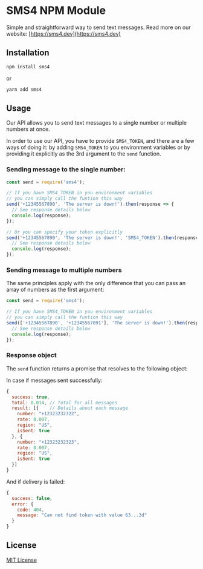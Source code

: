 # SMS4 NPM Module

Simple and straightforward way to send text messages. Read more on our website: [https://sms4.dev](https://sms4.dev)

## Installation

```bash
npm install sms4
```
or
```bash
yarn add sms4
```

## Usage

Our API allows you to send text messages to a single number or multiple numbers at once.

In order to use our API, you have to provide `SMS4_TOKEN`, and there are a few ways of doing it: by adding `SMS4_TOKEN` to you environment variables or by providing it explicitly as the 3rd argument to the `send` function.

### Sending message to the single number:

```javascript
const send = require('sms4');

// If you have SMS4_TOKEN in you environment variables
// you can simply call the funtion this way
send('+12345567890', 'The server is down!').then(response => {
  // See response details below
  console.log(response);
});

// Or you can specify your token explicitly
send('+12345567890', 'The server is down!', 'SMS4_TOKEN').then(response => {
  // See response details below
  console.log(response);
});
```

### Sending message to multiple numbers

The same principles apply with the only difference that you can pass an array of numbers as the first argument:

```javascript
const send = require('sms4');

// If you have SMS4_TOKEN in you environment variables
// you can simply call the funtion this way
send(['+12345567890', '+12345567891'], 'The server is down!').then(response => {
  // See response details below
  console.log(response);
});
```

### Response object

The `send` function returns a promise that resolves to the following object:

In case if messages sent successfully:

```javascript
{
  success: true,
  total: 0.014, // Total for all messages
  result: [{    // Details about each message
    number: "+12323232322",
    rate: 0.007,
    region: "US",
    isSent: true
  }, {
    number: "+12323232323",
    rate: 0.007,
    region: "US",
    isSent: true
  }]
}
```

And if delivery is failed:
```javascript
{
  success: false,
  error: {
    code: 404,
    message: "Can not find token with value 63...3d"
  }
}
```

## License

[MIT License](LICENSE)

